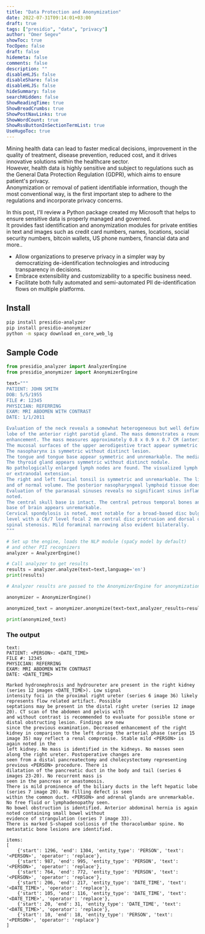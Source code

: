```yaml
---
title: "Data Protection and Anonymization"
date: 2022-07-31T09:14:01+03:00
draft: true
tags: ["presidio", "data", "privacy"]
author: "Omer Segev"
showToc: true
TocOpen: false
draft: false
hidemeta: false
comments: false
description: ""
disableHLJS: false
disableShare: false
disableHLJS: false
hideSummary: false
searchHidden: false
ShowReadingTime: true
ShowBreadCrumbs: true
ShowPostNavLinks: true
ShowWordCount: true
ShowRssButtonInSectionTermList: true
UseHugoToc: true
---
```


Mining health data can lead to faster medical decisions, improvement in the quality of treatment, disease prevention, reduced cost, and it drives innovative solutions within the healthcare sector.  
However, health data is highly sensitive and subject to regulations such as the General Data Protection Regulation (GDPR), which aims to ensure patient's privacy.  
Anonymization or removal of patient identifiable information, though the most conventional way, is the first important step to adhere to the regulations and incorporate privacy concerns.   

In this post, I'll review a Python package created my Microsoft that helps to ensure sensitive data is properly managed and governed.  
It provides fast identification and anonymization modules for private entities in text and images such as credit card numbers, names, locations, social security numbers, bitcoin wallets, US phone numbers, financial data and more..  
 

* Allow organizations to preserve privacy in a simpler way by democratizing de-identification technologies and introducing transparency in decisions.
* Embrace extensibility and customizability to a specific business need.
* Facilitate both fully automated and semi-automated PII de-identification flows on multiple platforms.

## Install
```bash
pip install presidio-analyzer
pip install presidio-anonymizer
python -m spacy download en_core_web_lg
```
## Sample Code

```python
from presidio_analyzer import AnalyzerEngine
from presidio_anonymizer import AnonymizerEngine

text="""
PATIENT: JOHN SMITH
DOB: 5/5/1955
FILE #: 12345
PHYSICIAN: REFERRING
EXAM: MRI ABDOMEN WITH CONTRAST
DATE: 1/1/2011

Evaluation of the neck reveals a somewhat heterogeneous but well defined lobulated mass within the superficial
lobe of the anterior right parotid gland. The mass demonstrates a rounded focus of signal prolongation with
enhancement. The mass measures approximately 0.8 x 0.9 x 0.7 CM (anterior-posterior by transverse by superiorinferior). This appears similar to that noted on the prior CT. The mass just abuts the retromandibular vein, patent and medial to the right parotid duct. The mass is most consistent with a benign pleomorphic adenoma. No leftsided parotid mass is seen. Right and left submandibular glands are unremarkable.
The mucosal surfaces of the upper aerodigestive tract appear symmetric and unremarkable. The larynx is intact.
The nasopharynx is symmetric without distinct lesion.
The tongue and tongue base appear symmetric and unremarkable. The median raphe is midline.
The thyroid gland appears symmetric without distinct nodule.
No pathologically enlarged lymph nodes are found. The visualized lymph nodes demonstrate no central necrosis
or extranodal extension.
The right and left faucial tonsil is symmetric and unremarkable. The lingual tonsillar tissue appears symmetric
and of normal volume. The posterior nasopharyngeal lymphoid tissue does not appear enlarged.
Evaluation of the paranasal sinuses reveals no significant sinus inflammatory disease. No air-fluid levels are
noted.
The central skull base is intact. The central petrous temporal bones and mastoids remain clear. The visualized
base of brain appears unremarkable.
Cervical spondylosis is noted, most notable for a broad-based disc bulge and dorsal osteophytic ridge at the C5/6
level with a C6/7 level focal 2 mm central disc protrusion and dorsal osteophytic ridging, resulting in mild central
spinal stenosis. Mild foraminal narrowing also evident bilaterally.
"""

# Set up the engine, loads the NLP module (spaCy model by default) 
# and other PII recognizers
analyzer = AnalyzerEngine()

# Call analyzer to get results
results = analyzer.analyze(text=text,language='en')
print(results)

# Analyzer results are passed to the AnonymizerEngine for anonymization

anonymizer = AnonymizerEngine()

anonymized_text = anonymizer.anonymize(text=text,analyzer_results=results)

print(anonymized_text)
```

### The output
```
text:
PATIENT: <PERSON>: <DATE_TIME>
FILE #: 12345
PHYSICIAN: REFERRING
EXAM: MRI ABDOMEN WITH CONTRAST
DATE: <DATE_TIME>

Marked hydronephrosis and hydroureter are present in the right kidney (series 12 images <DATE_TIME>). Low signal
intensity foci in the proximal right ureter (series 6 image 36) likely represents flow related artifact. Possible
septations may be present in the distal right ureter (series 12 image 20). CT scan of the abdomen and pelvis with
and without contrast is recommended to evaluate for possible stone or distal obstructing lesion. Findings are new
since the previous examination. Decreased enhancement of the right kidney in comparison to the left during the arterial phase (series 15 image 35) may reflect a renal compromise. Stable mild <PERSON> is again noted in the
left kidney. No mass is identified in the kidneys. No masses seen along the right ureter. Postoperative changes are
seen from a distal pancreatectomy and cholecystectomy representing previous <PERSON> procedure. There is
dilatation of the pancreatic duct in the body and tail (series 6 images 23-20). No recurrent mass is
seen in the pancreas or anastomosis.
There is mild prominence of the biliary ducts in the left hepatic lobe (series 7 image 20). No filling defect is seen
within the common duct. <PERSON> and adrenal glands are unremarkable. No free fluid or lymphadenopathy seen.
No bowel obstruction is identified. Anterior abdominal hernia is again noted containing small bowel without
evidence of strangulation (series 7 image 33).
There is marked S-shaped scoliosis of the thoracolumbar spine. No metastatic bone lesions are identified.

items:
[
    {'start': 1296, 'end': 1304, 'entity_type': 'PERSON', 'text': '<PERSON>', 'operator': 'replace'},
    {'start': 987, 'end': 995, 'entity_type': 'PERSON', 'text': '<PERSON>', 'operator': 'replace'},
    {'start': 764, 'end': 772, 'entity_type': 'PERSON', 'text': '<PERSON>', 'operator': 'replace'},
    {'start': 206, 'end': 217, 'entity_type': 'DATE_TIME', 'text': '<DATE_TIME>', 'operator': 'replace'},
    {'start': 105, 'end': 116, 'entity_type': 'DATE_TIME', 'text': '<DATE_TIME>', 'operator': 'replace'},
    {'start': 20, 'end': 31, 'entity_type': 'DATE_TIME', 'text': '<DATE_TIME>', 'operator': 'replace'},
    {'start': 10, 'end': 18, 'entity_type': 'PERSON', 'text': '<PERSON>', 'operator': 'replace'}
]

```